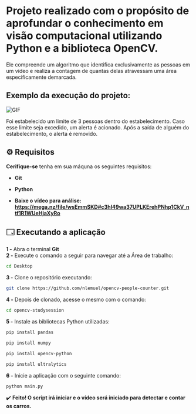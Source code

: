 # Projeto realizado com o propósito de aprofundar o conhecimento em visão computacional utilizando Python e a biblioteca OpenCV.
Ele compreende um algoritmo que identifica exclusivamente as pessoas em um vídeo e realiza a contagem de quantas delas atravessam uma área especificamente demarcada.

## Exemplo da execução do projeto:

![GIF](https://github.com/nlemuel/opencv-people-counter/assets/53242511/9135b328-f17b-43ac-aa74-0cad9d54aaa8)

Foi estabelecido um limite de 3 pessoas dentro do estabelecimento. Caso esse limite seja excedido, um alerta é acionado. Após a saída de alguém do estabelecimento, o alerta é removido.



## ⚙️ Requisitos

**Cerifique-se** tenha em sua máquna os seguintes requisitos:

- **Git** 

- **Python** 

- **Baixe o vídeo para análise: https://mega.nz/file/wsEmmSKD#c3hl49wa37UPLKErehPNhp1CkV_ntf1R1WUeHjaXyRo**

## 🗔 Executando a aplicação

**1 -** Abra o terminal **Git** <br />
**2 -** Execute o comando a seguir para navegar até a Área de trabalho: <br />

```bash
cd Desktop
```

**3 -** Clone o repositório executando: <br />

```bash
git clone https://github.com/nlemuel/opencv-people-counter.git
```

**4 -** Depois de clonado, acesse o mesmo com o comando:

```bash
cd opencv-studysession
```

**5 -** Instale as bibliotecas Python utilizadas:

```bash
pip install pandas
```
```bash
pip install numpy
```
```bash
pip install opencv-python
```
```bash
pip install ultralytics
```

**6 -** Inicie a aplicação com o seguinte comando:

```bash
python main.py
```

✔️ **Feito! O script irá iniciar e o vídeo será iniciado para detectar e contar os carros.** <br/>
